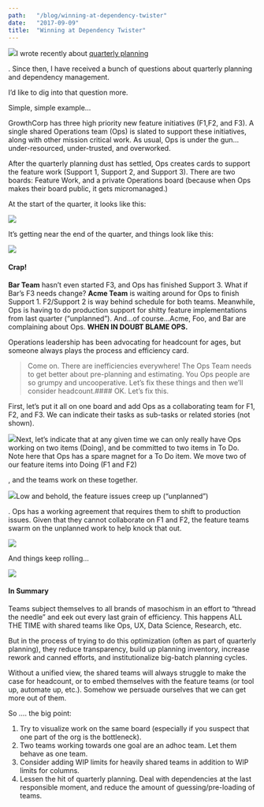 ```yaml
---
path:	"/blog/winning-at-dependency-twister"
date:	"2017-09-09"
title:	"Winning at Dependency Twister"
---
```


![](/images/1*cWzEUYhDKpgb1Z6Nek7kkw.png)I wrote recently about [quarterly planning](https://hackernoon.com/surviving-quarterly-planning-7d571fb5b034)

. Since then, I have received a bunch of questions about quarterly planning and dependency management.

I’d like to dig into that question more.

Simple, simple example…

GrowthCorp has three high priority new feature initiatives (F1,F2, and F3). A single shared Operations team (Ops) is slated to support these initiatives, along with other mission critical work. As usual, Ops is under the gun… under-resourced, under-trusted, and overworked.

After the quarterly planning dust has settled, Ops creates cards to support the feature work (Support 1, Support 2, and Support 3). There are two boards: Feature Work, and a private Operations board (because when Ops makes their board public, it gets micromanaged.)

At the start of the quarter, it looks like this:

![](/images/1*5By3UxjfpsJG5Lb_Vo8ROw.png)

It’s getting near the end of the quarter, and things look like this:

![](/images/1*ol30FgQWMqwRvDtZaMmA-w.png)

#### **Crap!**

**Bar Team** hasn’t even started F3, and Ops has finished Support 3. What if Bar’s F3 needs change? **Acme Team** is waiting around for Ops to finish Support 1. F2/Support 2 is way behind schedule for both teams. Meanwhile, Ops is having to do production support for shitty feature implementations from last quarter (“unplanned”). And…of course…Acme, Foo, and Bar are complaining about Ops. **WHEN IN DOUBT BLAME OPS.**

Operations leadership has been advocating for headcount for ages, but someone always plays the process and efficiency card.


> Come on. There are inefficiencies everywhere! The Ops Team needs to get better about pre-planning and estimating. You Ops people are so grumpy and uncooperative. Let’s fix these things and then we’ll consider headcount.#### OK. Let’s fix this.

First, let’s put it all on one board and add Ops as a collaborating team for F1, F2, and F3. We can indicate their tasks as sub-tasks or related stories (not shown).

![](/images/1*6W-JDC36wTh4y2Xrcd0LHA.png)Next, let’s indicate that at any given time we can only really have Ops working on two items (Doing), and be committed to two items in To Do. Note here that Ops has a spare magnet for a To Do item. We move two of our feature items into Doing (F1 and F2)

, and the teams work on these together.

![](/images/1*cF0jaTuDp8f78iTqEb6CQg.png)Low and behold, the feature issues creep up (“unplanned”)

. Ops has a working agreement that requires them to shift to production issues. Given that they cannot collaborate on F1 and F2, the feature teams swarm on the unplanned work to help knock that out.

![](/images/1*Cy-rQRV_RsztXPhHH9pTag.png)

And things keep rolling…

![](/images/1*zOtJQSdolPN2j-7cZZhiZw.png)

#### In Summary

Teams subject themselves to all brands of masochism in an effort to “thread the needle” and eek out every last grain of efficiency. This happens ALL THE TIME with shared teams like Ops, UX, Data Science, Research, etc.

But in the process of trying to do this optimization (often as part of quarterly planning), they reduce transparency, build up planning inventory, increase rework and canned efforts, and institutionalize big-batch planning cycles.

Without a unified view, the shared teams will always struggle to make the case for headcount, or to embed themselves with the feature teams (or tool up, automate up, etc.). Somehow we persuade ourselves that we can get more out of them.

So …. the big point:

1. Try to visualize work on the same board (especially if you suspect that one part of the org is the bottleneck).
2. Two teams working towards one goal are an adhoc team. Let them behave as one team.
3. Consider adding WIP limits for heavily shared teams in addition to WIP limits for columns.
4. Lessen the hit of quarterly planning. Deal with dependencies at the last responsible moment, and reduce the amount of guessing/pre-loading of teams.
